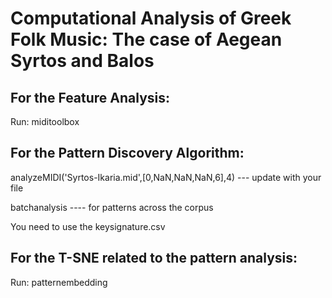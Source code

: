# Computational Analysis of Greek Folk Music: The case of Aegean Syrtos and Balos

## For the Feature Analysis:

Run: miditoolbox

## For the Pattern Discovery Algorithm: 

analyzeMIDI('Syrtos-Ikaria.mid',[0,NaN,NaN,NaN,6],4) --- update with your file

batchanalysis ---- for patterns across the corpus

You need to use the keysignature.csv 

## For the T-SNE related to the pattern analysis:
Run: patternembedding



